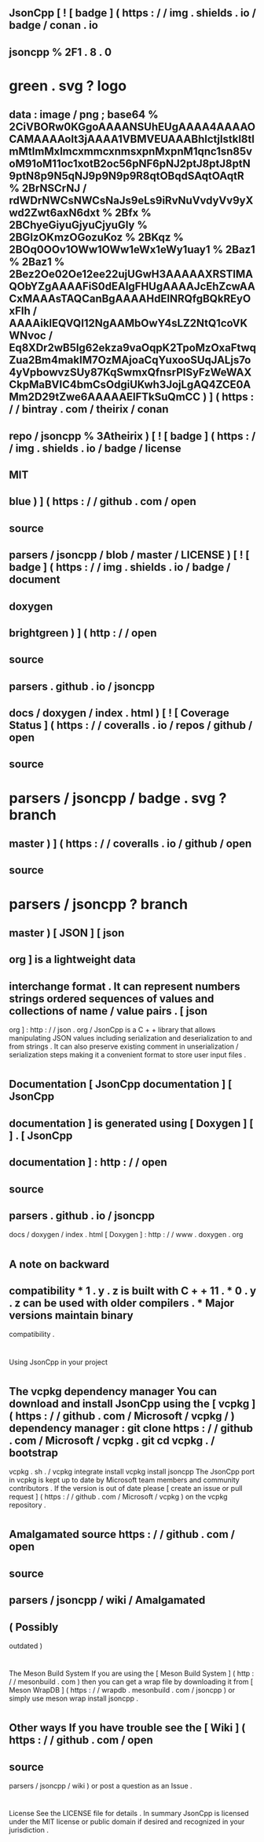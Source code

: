 #
JsonCpp
[
!
[
badge
]
(
https
:
/
/
img
.
shields
.
io
/
badge
/
conan
.
io
-
jsoncpp
%
2F1
.
8
.
0
-
green
.
svg
?
logo
=
data
:
image
/
png
;
base64
%
2CiVBORw0KGgoAAAANSUhEUgAAAA4AAAAOCAMAAAAolt3jAAAA1VBMVEUAAABhlctjlstkl8tlmMtlmMxlmcxmmcxnmsxpnMxpnM1qnc1sn85voM91oM11oc1xotB2oc56pNF6pNJ2ptJ8ptJ8ptN9ptN8p9N5qNJ9p9N9p9R8qtOBqdSAqtOAqtR
%
2BrNSCrNJ
/
rdWDrNWCsNWCsNaJs9eLs9iRvNuVvdyVv9yXwd2Zwt6axN6dxt
%
2Bfx
%
2BChyeGiyuGjyuCjyuGly
%
2BGlzOKmzOGozuKoz
%
2BKqz
%
2BOq0OOv1OWw1OWw1eWx1eWy1uay1
%
2Baz1
%
2Baz1
%
2Bez2Oe02Oe12ee22ujUGwH3AAAAAXRSTlMAQObYZgAAAAFiS0dEAIgFHUgAAAAJcEhZcwAACxMAAAsTAQCanBgAAAAHdElNRQfgBQkREyOxFIh
/
AAAAiklEQVQI12NgAAMbOwY4sLZ2NtQ1coVKWNvoc
/
Eq8XDr2wB5Ig62ekza9vaOqpK2TpoMzOxaFtwqZua2Bm4makIM7OzMAjoaCqYuxooSUqJALjs7o4yVpbowvzSUy87KqSwmxQfnsrPISyFzWeWAXCkpMaBVIC4bmCsOdgiUKwh3JojLgAQ4ZCE0AMm2D29tZwe6AAAAAElFTkSuQmCC
)
]
(
https
:
/
/
bintray
.
com
/
theirix
/
conan
-
repo
/
jsoncpp
%
3Atheirix
)
[
!
[
badge
]
(
https
:
/
/
img
.
shields
.
io
/
badge
/
license
-
MIT
-
blue
)
]
(
https
:
/
/
github
.
com
/
open
-
source
-
parsers
/
jsoncpp
/
blob
/
master
/
LICENSE
)
[
!
[
badge
]
(
https
:
/
/
img
.
shields
.
io
/
badge
/
document
-
doxygen
-
brightgreen
)
]
(
http
:
/
/
open
-
source
-
parsers
.
github
.
io
/
jsoncpp
-
docs
/
doxygen
/
index
.
html
)
[
!
[
Coverage
Status
]
(
https
:
/
/
coveralls
.
io
/
repos
/
github
/
open
-
source
-
parsers
/
jsoncpp
/
badge
.
svg
?
branch
=
master
)
]
(
https
:
/
/
coveralls
.
io
/
github
/
open
-
source
-
parsers
/
jsoncpp
?
branch
=
master
)
[
JSON
]
[
json
-
org
]
is
a
lightweight
data
-
interchange
format
.
It
can
represent
numbers
strings
ordered
sequences
of
values
and
collections
of
name
/
value
pairs
.
[
json
-
org
]
:
http
:
/
/
json
.
org
/
JsonCpp
is
a
C
+
+
library
that
allows
manipulating
JSON
values
including
serialization
and
deserialization
to
and
from
strings
.
It
can
also
preserve
existing
comment
in
unserialization
/
serialization
steps
making
it
a
convenient
format
to
store
user
input
files
.
#
#
Documentation
[
JsonCpp
documentation
]
[
JsonCpp
-
documentation
]
is
generated
using
[
Doxygen
]
[
]
.
[
JsonCpp
-
documentation
]
:
http
:
/
/
open
-
source
-
parsers
.
github
.
io
/
jsoncpp
-
docs
/
doxygen
/
index
.
html
[
Doxygen
]
:
http
:
/
/
www
.
doxygen
.
org
#
#
A
note
on
backward
-
compatibility
*
1
.
y
.
z
is
built
with
C
+
+
11
.
*
0
.
y
.
z
can
be
used
with
older
compilers
.
*
Major
versions
maintain
binary
-
compatibility
.
#
#
Using
JsonCpp
in
your
project
#
#
#
The
vcpkg
dependency
manager
You
can
download
and
install
JsonCpp
using
the
[
vcpkg
]
(
https
:
/
/
github
.
com
/
Microsoft
/
vcpkg
/
)
dependency
manager
:
git
clone
https
:
/
/
github
.
com
/
Microsoft
/
vcpkg
.
git
cd
vcpkg
.
/
bootstrap
-
vcpkg
.
sh
.
/
vcpkg
integrate
install
vcpkg
install
jsoncpp
The
JsonCpp
port
in
vcpkg
is
kept
up
to
date
by
Microsoft
team
members
and
community
contributors
.
If
the
version
is
out
of
date
please
[
create
an
issue
or
pull
request
]
(
https
:
/
/
github
.
com
/
Microsoft
/
vcpkg
)
on
the
vcpkg
repository
.
#
#
#
Amalgamated
source
https
:
/
/
github
.
com
/
open
-
source
-
parsers
/
jsoncpp
/
wiki
/
Amalgamated
-
(
Possibly
-
outdated
)
#
#
#
The
Meson
Build
System
If
you
are
using
the
[
Meson
Build
System
]
(
http
:
/
/
mesonbuild
.
com
)
then
you
can
get
a
wrap
file
by
downloading
it
from
[
Meson
WrapDB
]
(
https
:
/
/
wrapdb
.
mesonbuild
.
com
/
jsoncpp
)
or
simply
use
meson
wrap
install
jsoncpp
.
#
#
#
Other
ways
If
you
have
trouble
see
the
[
Wiki
]
(
https
:
/
/
github
.
com
/
open
-
source
-
parsers
/
jsoncpp
/
wiki
)
or
post
a
question
as
an
Issue
.
#
#
License
See
the
LICENSE
file
for
details
.
In
summary
JsonCpp
is
licensed
under
the
MIT
license
or
public
domain
if
desired
and
recognized
in
your
jurisdiction
.
